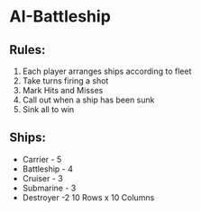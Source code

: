 # AI-Battleship

## Rules:
  1) Each player arranges ships according to fleet
  2) Take turns firing a shot
  3) Mark Hits and Misses
  4) Call out when a ship has been sunk
  5) Sink all to win

## Ships:
 - Carrier - 5
 - Battleship - 4
 - Cruiser - 3
 - Submarine - 3
 - Destroyer -2
10 Rows x 10 Columns
